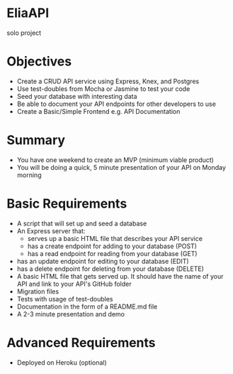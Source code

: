 # EliaAPI
solo project

# Objectives
- Create a CRUD API service using Express, Knex, and Postgres
- Use test-doubles from Mocha or Jasmine to test your code
- Seed your database with interesting data
- Be able to document your API endpoints for other developers to use
- Create a Basic/Simple Frontend e.g. API Documentation

# Summary
- You have one weekend to create an MVP (minimum viable product)
- You will be doing a quick, 5 minute presentation of your API on Monday morning

# Basic Requirements
- A script that will set up and seed a database
- An Express server that:
     - serves up a basic HTML file that describes your API service
     - has a create endpoint for adding to your database (POST)
     - has a read endpoint for reading from your database (GET)
 - has an update endpoint for editing to your database (EDIT)
 - has a delete endpoint for deleting from your database (DELETE)
- A basic HTML file that gets served up. It should have the name of your API and link to your API's GitHub folder
- Migration files
- Tests with usage of test-doubles
- Documentation in the form of a README.md file
- A 2-3 minute presentation and demo

# Advanced Requirements
- Deployed on Heroku (optional)
